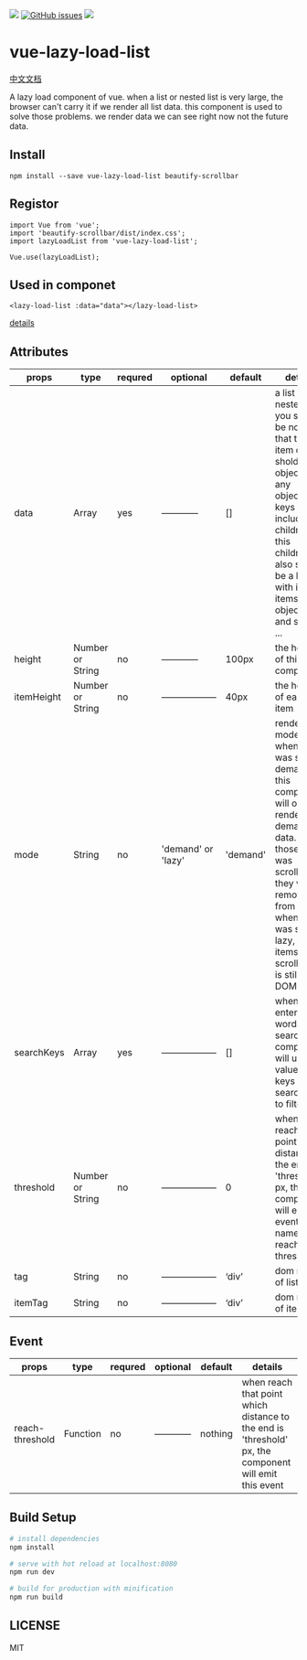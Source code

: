 
![](https://img.shields.io/travis/JesseZhao1990/vue-lazy-load-list.svg)  [![GitHub issues](https://img.shields.io/github/issues/JesseZhao1990/vue-lazy-load-list.svg)](https://github.com/JesseZhao1990/vue-lazy-load-list/issues)    ![](https://img.shields.io/badge/node-%3E%3D%206.0.0-brightgreen.svg)


# vue-lazy-load-list
[中文文档](https://github.com/JesseZhao1990/vue-lazy-load-list/blob/master/README.CN.md)
>
A lazy load component of vue. when a list or nested list is very large, the browser can't carry it if we render all list data. this component is used to solve those problems. we render data we can see right now not the future data.

## Install

```
npm install --save vue-lazy-load-list beautify-scrollbar

```
## Registor


```
import Vue from 'vue';
import 'beautify-scrollbar/dist/index.css';
import lazyLoadList from 'vue-lazy-load-list';

Vue.use(lazyLoadList);
```

## Used in componet

```
<lazy-load-list :data="data"></lazy-load-list>
```

[details](https://jessezhao1990.github.io/vue-lazy-load-list/)


## Attributes

| props      |      type    | requred |   optional  |  default  | details |
|-----------|-----------|--------|----------|---------|--------|
| data      |     Array   |    yes  |  ————    |     []    |  a list or a nested list. you should be noticed that the item of list shold be an object. if any object's keys include children, this children also should be a list with it's items is object too. and so on ...  |
| height    |   Number or String   |   no | ———— | 100px | the height of this component |
| itemHeight | Number or String |  no | —————— | 40px | the height of each item  |
| mode    |  String | no  |  'demand' or 'lazy' | 'demand' | render mode. when it was set to demand, this componet will only render that demanded data. when those items was scrolled up, they will be removed from DOM. when it was set to lazy, those items was scrolled up is still in DOM. |
| searchKeys  |  Array | yes | —————— | [] | when we enter some words we search, componets will use the value of keys in searchKeys to filter |
| threshold  | Number or String | no | —————— | 0 | when reach that point which distance to the end is 'threshold' px, the component will emit a event named reach-threshold |
| tag | String | no | ——————| ‘div’ | dom name of list wrap |
| itemTag | String | no | ——————| ‘div’ | dom name of item |

## Event
| props      |      type    | requred |   optional  |  default  | details |
|-----------|-----------|--------|----------|---------|--------|
| reach-threshold | Function | no | ———— | nothing | when reach that point which distance to the end is 'threshold' px, the component will emit this event |


## Build Setup

``` bash
# install dependencies
npm install

# serve with hot reload at localhost:8080
npm run dev

# build for production with minification
npm run build
```

## LICENSE
MIT
